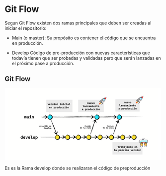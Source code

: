 
# Git Flow
Segun Git Flow existen dos ramas principales que deben ser creadas al iniciar el
repositorio:


- Main (o master): Su propósito es contener el código que se encuentra en
    producción.
    
- Develop Código de pre-producción con nuevas características que todavía
    tienen que ser probadas y validadas pero que serán lanzadas en el próximo
    pase a producción.


## Git Flow

![App Screenshot](https://github.com/Proxyhead12/Workspace/blob/feature-anthony/resources/git%20flow.png?raw=true)



Es es la Rama develop donde se realizaran el código de preproducción 

